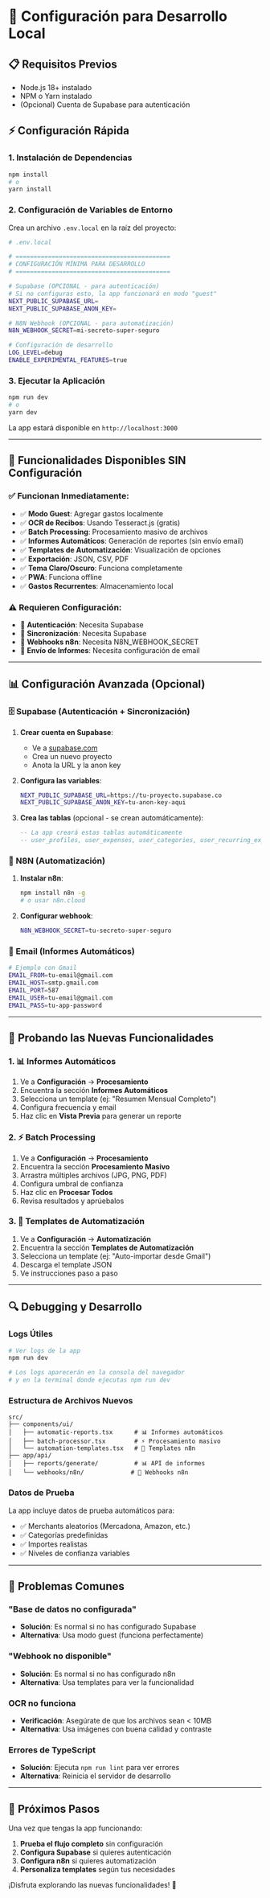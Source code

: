 # 🚀 Configuración para Desarrollo Local

## 📋 Requisitos Previos

- Node.js 18+ instalado
- NPM o Yarn instalado
- (Opcional) Cuenta de Supabase para autenticación

## ⚡ Configuración Rápida

### 1. Instalación de Dependencias

```bash
npm install
# o
yarn install
```

### 2. Configuración de Variables de Entorno

Crea un archivo `.env.local` en la raíz del proyecto:

```bash
# .env.local

# ===========================================
# CONFIGURACIÓN MÍNIMA PARA DESARROLLO
# ===========================================

# Supabase (OPCIONAL - para autenticación)
# Si no configuras esto, la app funcionará en modo "guest"
NEXT_PUBLIC_SUPABASE_URL=
NEXT_PUBLIC_SUPABASE_ANON_KEY=

# N8N Webhook (OPCIONAL - para automatización)
N8N_WEBHOOK_SECRET=mi-secreto-super-seguro

# Configuración de desarrollo
LOG_LEVEL=debug
ENABLE_EXPERIMENTAL_FEATURES=true
```

### 3. Ejecutar la Aplicación

```bash
npm run dev
# o
yarn dev
```

La app estará disponible en `http://localhost:3000`

---

## 🎯 Funcionalidades Disponibles SIN Configuración

### ✅ Funcionan Inmediatamente:
- ✅ **Modo Guest**: Agregar gastos localmente
- ✅ **OCR de Recibos**: Usando Tesseract.js (gratis)
- ✅ **Batch Processing**: Procesamiento masivo de archivos
- ✅ **Informes Automáticos**: Generación de reportes (sin envío email)
- ✅ **Templates de Automatización**: Visualización de opciones
- ✅ **Exportación**: JSON, CSV, PDF
- ✅ **Tema Claro/Oscuro**: Funciona completamente
- ✅ **PWA**: Funciona offline
- ✅ **Gastos Recurrentes**: Almacenamiento local

### ⚠️ Requieren Configuración:
- 🔧 **Autenticación**: Necesita Supabase
- 🔧 **Sincronización**: Necesita Supabase
- 🔧 **Webhooks n8n**: Necesita N8N_WEBHOOK_SECRET
- 🔧 **Envío de Informes**: Necesita configuración de email

---

## 📊 Configuración Avanzada (Opcional)

### 🗄️ Supabase (Autenticación + Sincronización)

1. **Crear cuenta en Supabase**:
   - Ve a [supabase.com](https://supabase.com)
   - Crea un nuevo proyecto
   - Anota la URL y la anon key

2. **Configura las variables**:
   ```bash
   NEXT_PUBLIC_SUPABASE_URL=https://tu-proyecto.supabase.co
   NEXT_PUBLIC_SUPABASE_ANON_KEY=tu-anon-key-aqui
   ```

3. **Crea las tablas** (opcional - se crean automáticamente):
   ```sql
   -- La app creará estas tablas automáticamente
   -- user_profiles, user_expenses, user_categories, user_recurring_expenses
   ```

### 🤖 N8N (Automatización)

1. **Instalar n8n**:
   ```bash
   npm install n8n -g
   # o usar n8n.cloud
   ```

2. **Configurar webhook**:
   ```bash
   N8N_WEBHOOK_SECRET=tu-secreto-super-seguro
   ```

### 📧 Email (Informes Automáticos)

```bash
# Ejemplo con Gmail
EMAIL_FROM=tu-email@gmail.com
EMAIL_HOST=smtp.gmail.com
EMAIL_PORT=587
EMAIL_USER=tu-email@gmail.com
EMAIL_PASS=tu-app-password
```

---

## 🧪 Probando las Nuevas Funcionalidades

### 1. 📊 Informes Automáticos
1. Ve a **Configuración** → **Procesamiento**
2. Encuentra la sección **Informes Automáticos**
3. Selecciona un template (ej: "Resumen Mensual Completo")
4. Configura frecuencia y email
5. Haz clic en **Vista Previa** para generar un reporte

### 2. ⚡ Batch Processing
1. Ve a **Configuración** → **Procesamiento**
2. Encuentra la sección **Procesamiento Masivo**
3. Arrastra múltiples archivos (JPG, PNG, PDF)
4. Configura umbral de confianza
5. Haz clic en **Procesar Todos**
6. Revisa resultados y aprúebalos

### 3. 🤖 Templates de Automatización
1. Ve a **Configuración** → **Automatización**
2. Encuentra la sección **Templates de Automatización**
3. Selecciona un template (ej: "Auto-importar desde Gmail")
4. Descarga el template JSON
5. Ve instrucciones paso a paso

---

## 🔍 Debugging y Desarrollo

### Logs Útiles
```bash
# Ver logs de la app
npm run dev

# Los logs aparecerán en la consola del navegador
# y en la terminal donde ejecutas npm run dev
```

### Estructura de Archivos Nuevos
```
src/
├── components/ui/
│   ├── automatic-reports.tsx      # 📊 Informes automáticos
│   ├── batch-processor.tsx        # ⚡ Procesamiento masivo
│   └── automation-templates.tsx   # 🤖 Templates n8n
├── app/api/
│   ├── reports/generate/          # 📊 API de informes
│   └── webhooks/n8n/             # 🤖 Webhooks n8n
```

### Datos de Prueba
La app incluye datos de prueba automáticos para:
- ✅ Merchants aleatorios (Mercadona, Amazon, etc.)
- ✅ Categorías predefinidas
- ✅ Importes realistas
- ✅ Niveles de confianza variables

---

## 🐛 Problemas Comunes

### "Base de datos no configurada"
- **Solución**: Es normal si no has configurado Supabase
- **Alternativa**: Usa modo guest (funciona perfectamente)

### "Webhook no disponible"
- **Solución**: Es normal si no has configurado n8n
- **Alternativa**: Usa templates para ver la funcionalidad

### OCR no funciona
- **Verificación**: Asegúrate de que los archivos sean < 10MB
- **Alternativa**: Usa imágenes con buena calidad y contraste

### Errores de TypeScript
- **Solución**: Ejecuta `npm run lint` para ver errores
- **Alternativa**: Reinicia el servidor de desarrollo

---

## 🎯 Próximos Pasos

Una vez que tengas la app funcionando:

1. **Prueba el flujo completo** sin configuración
2. **Configura Supabase** si quieres autenticación
3. **Configura n8n** si quieres automatización
4. **Personaliza templates** según tus necesidades

¡Disfruta explorando las nuevas funcionalidades! 🚀 